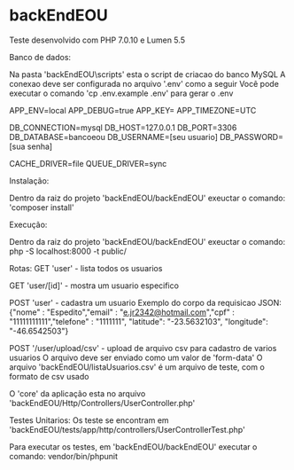 # backEndEOU

Teste desenvolvido com PHP 7.0.10 e Lumen 5.5 

Banco de dados:

Na pasta 'backEndEOU\scripts' esta o script de criacao do banco MySQL
A conexao deve ser configurada no arquivo '.env' como a seguir
Você pode executar o comando 'cp .env.example .env' para gerar o .env

APP_ENV=local
APP_DEBUG=true
APP_KEY=
APP_TIMEZONE=UTC

DB_CONNECTION=mysql
DB_HOST=127.0.0.1
DB_PORT=3306
DB_DATABASE=bancoeou
DB_USERNAME=[seu usuario]
DB_PASSWORD=[sua senha]

CACHE_DRIVER=file
QUEUE_DRIVER=sync


Instalação:

Dentro da raiz do projeto 'backEndEOU/backEndEOU' exeuctar o comando:
'composer install'

Execução:

Dentro da raiz do projeto 'backEndEOU/backEndEOU' exeuctar o comando:
php -S localhost:8000 -t public/


Rotas:
GET 'user' - lista todos os usuarios

GET 'user/[id]' - mostra um usuario especifico

POST 'user' - cadastra um usuario
Exemplo do corpo da requisicao JSON: 
{"nome" : "Espedito","email" : "e.jr2342@hotmail.com","cpf" : "11111111111","telefone" : "1111111", "latitude": "-23.5632103", "longitude": "-46.6542503"}

POST '/user/upload/csv' - upload de arquivo csv para cadastro de varios usuarios
O arquivo deve ser enviado como um valor de 'form-data'
O arquivo 'backEndEOU/listaUsuarios.csv' é um arquivo de teste, com o formato de csv usado

O 'core' da aplicação esta no arquivo 'backEndEOU/Http/Controllers/UserController.php'


Testes Unitarios:
Os teste se encontram em 'backEndEOU/tests/app/http/controllers/UserControllerTest.php'

Para executar os testes, em 'backEndEOU/backEndEOU' executar o comando:
vendor/bin/phpunit



